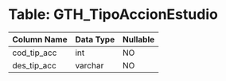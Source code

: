 # Table: GTH_TipoAccionEstudio

| Column Name | Data Type | Nullable |
|-------------|-----------|----------|
| cod_tip_acc | int | NO |
| des_tip_acc | varchar | NO |
